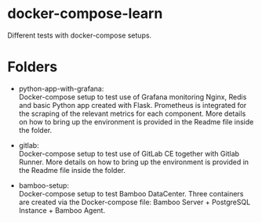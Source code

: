 # docker-compose-learn
Different tests with docker-compose setups.

# Folders
* python-app-with-grafana:  
Docker-compose setup to test use of Grafana monitoring Nginx, Redis and basic Python app created with Flask.  Prometheus is integrated for the scraping of the relevant metrics for each component. More details on how to bring up the environment is provided in the Readme file inside the folder.

* gitlab:  
Docker-compose setup to test use of GitLab CE together with Gitlab Runner. More details on how to bring up the environment is provided in the Readme file inside the folder.

* bamboo-setup:  
Docker-compose setup to test Bamboo DataCenter.  Three containers are created via the Docker-compose file: Bamboo Server + PostgreSQL Instance + Bamboo Agent.